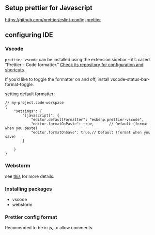 ## Setup prettier for Javascript

https://github.com/prettier/eslint-config-prettier

## configuring IDE

### Vscode

`prettier-vscode` can be installed using the extension sidebar – it’s called “Prettier - Code formatter.” [Check its repository for configuration and shortcuts](https://github.com/prettier/prettier-vscode).

If you’d like to toggle the formatter on and off, install vscode-status-bar-format-toggle.

setting default formatter:

```
// my-project.code-worspace
{
	"settings": {
		"[javascript]": {
			"editor.defaultFormatter": "esbenp.prettier-vscode",
            "editor.formatOnPaste": true,		// Default (format when you paste)
            "editor.formatOnSave": true,// Default (format when you save)
		}

	}
}
```

### Webstorm

see [this](https://prettier.io/docs/en/webstorm.html) for more details.

### Installing packages

-   vscode
-   webstorm

###

### Prettier config format

Recomended to be in js, to allow comments.
